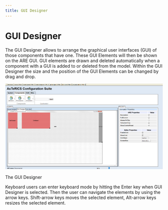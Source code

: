 ```yaml
---
title: GUI Designer
---
```


# GUI Designer

The GUI Designer allows to arrange the graphical user interfaces (GUI) of those components that have one. These GUI Elements will then be shown on the ARE GUI. GUI elements are drawn and deleted automatically when a component with a GUI is added to or deleted from the model. Within the GUI Designer the size and the position of the GUI Elements can be changed by drag and drop.

![Screenshot: The GUI Designer of the ACS](./img/gui_designer.png "Screenshot: The GUI Designer of the ACS")

The GUI Designer

Keyboard users can enter keyboard mode by hitting the Enter key when GUI Designer is selected. Then the user can navigate the elements by using the arrow keys. Shift-arrow keys moves the selected element, Alt-arrow keys resizes the selected element.